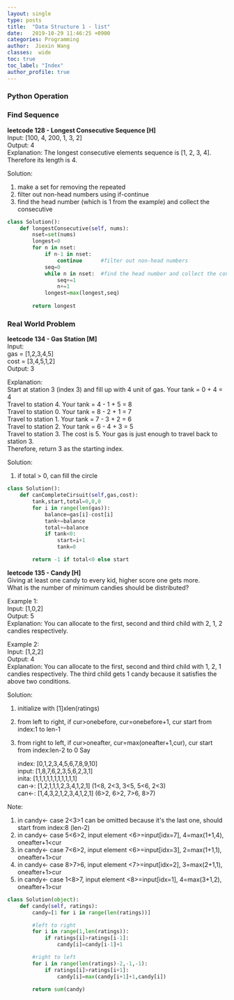 ```yaml
---
layout: single
type: posts
title:  "Data Structure 1 - list"
date:   2019-10-29 11:46:25 +0900
categories: Programming
author:  Jiexin Wang
classes:  wide
toc: true
toc_label: "Index"
author_profile: true
---
```


### Python Operation

### Find Sequence

**leetcode 128 - Longest Consecutive Sequence [H]**   
Input: [100, 4, 200, 1, 3, 2]  
Output: 4  
Explanation: The longest consecutive elements sequence is [1, 2, 3, 4]. Therefore its length is 4.  

Solution:
1. make a set for removing the repeated  
2. filter out non-head numbers using if-continue  
3. find the head number (which is 1 from the example) and collect the consecutive

```python
class Solution():
    def longestConsecutive(self, nums):
        nset=set(nums)
        longest=0
        for n in nset:
            if n-1 in nset:
                continue      #filter out non-head numbers
            seq=0
            while n in nset:  #find the head number and collect the consecutive
                seq+=1
                n+=1
            longest=max(longest,seq)
            
        return longest               
```   

### Real World Problem
**leetcode 134 - Gas Station [M]**   
Input:     
gas  = [1,2,3,4,5]  
cost = [3,4,5,1,2]  
Output: 3  

Explanation:  
Start at station 3 (index 3) and fill up with 4 unit of gas. Your tank = 0 + 4 = 4  
Travel to station 4. Your tank = 4 - 1 + 5 = 8  
Travel to station 0. Your tank = 8 - 2 + 1 = 7  
Travel to station 1. Your tank = 7 - 3 + 2 = 6  
Travel to station 2. Your tank = 6 - 4 + 3 = 5  
Travel to station 3. The cost is 5. Your gas is just enough to travel back to station 3.  
Therefore, return 3 as the starting index.  

Solution:  
1. if total > 0, can fill the circle  

```python
class Solution():
    def canCompleteCirsuit(self,gas,cost):
        tank,start,total=0,0,0
        for i in range(len(gas)):
            balance=gas[i]-cost[i]
            tank+=balance
            total+=balance
            if tank<0:
                start=i+1
                tank=0

        return -1 if total<0 else start
```

**leetcode 135 - Candy [H]**  
Giving at least one candy to every kid, higher score one gets more.  
What is the number of minimum candies should be distributed?  

Example 1:  
Input: [1,0,2]  
Output: 5  
Explanation: You can allocate to the first, second and third child with 2, 1, 2 candies respectively.  

Example 2:  
Input: [1,2,2]  
Output: 4  
Explanation: You can allocate to the first, second and third child with 1, 2, 1 candies respectively. The third child gets 1 candy because it satisfies the above two conditions.  

Solution:  
1. initialize with [1]xlen(ratings)  
2. from left to right, if cur>onebefore, cur=onebefore+1, cur start from index:1 to len-1
3. from right to left, if cur>oneafter, cur=max(oneafter+1,cur), cur start from index:len-2 to 0
Say   

    index:  [0,1,2,3,4,5,6,7,8,9,10]  
    input:  [1,8,7,6,2,3,5,6,2,3,1]     
    inita:  [1,1,1,1,1,1,1,1,1,1,1]      
    can->:  [1,2,1,1,1,2,3,4,1,2,1] (1<8, 2<3, 3<5, 5<6, 2<3)  
    can<-:  [1,4,3,2,1,2,3,4,1,2,1] (6>2, 6>2, 7>6, 8>7)  

Note:  
1. in candy<- case 2<3>1 can be omitted because it's the last one, should start from index:8 (len-2)  
2. in candy<- case 5<6>2, input element <6>=input[idx=7], 4=max(1+1,4), oneafter+1<cur
3. in candy<- case 7<6>2, input element <6>=input[idx=3], 2=max(1+1,1), oneafter+1>cur
4. in candy<- case 8>7>6, input element <7>=input[idx=2], 3=max(2+1,1), oneafter+1>cur
5. in candy<- case 1<8>7, input element <8>=input[idx=1], 4=max(3+1,2), oneafter+1>cur  
    
```python
class Solution(object):
    def candy(self, ratings):
        candy=[1 for i in range(len(ratings))]

        #left to right
        for i in range(1,len(ratings)):
            if ratings[i]>ratings[i-1]:
                candy[i]=candy[i-1]+1

        #right to left
        for i in range(len(ratings)-2,-1,-1):
            if ratings[i]>ratings[i+1]:
                candy[i]=max(candy[i+1]+1,candy[i])

        return sum(candy)
```
